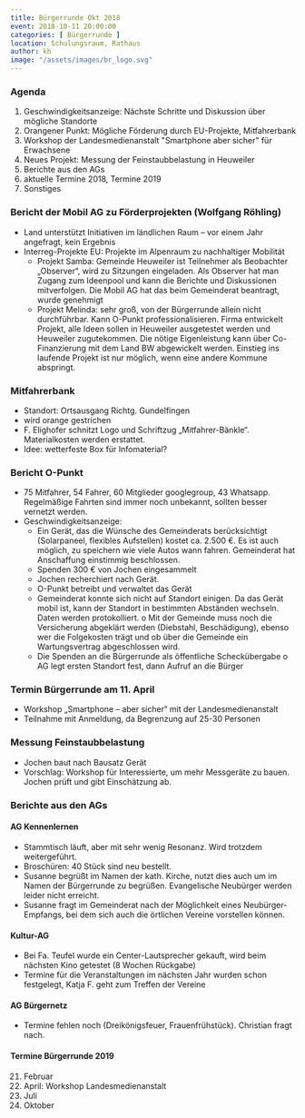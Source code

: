 ```yaml
---
title: Bürgerrunde Okt 2018
event: 2018-10-11 20:00:00
categories: [ Bürgerrunde ]
location: Schulungsraum, Rathaus
author: kh
image: "/assets/images/br_logo.svg"
---
```


### Agenda

1. Geschwindigkeitsanzeige: Nächste Schritte und Diskussion über mögliche Standorte
2. Orangener Punkt: Mögliche Förderung durch EU-Projekte, Mitfahrerbank
3. Workshop der Landesmedienanstalt "Smartphone aber sicher" für Erwachsene
4. Neues Projekt: Messung der Feinstaubbelastung in Heuweiler
5. Berichte aus den AGs
6. aktuelle Termine 2018, Termine 2019
7. Sonstiges

### Bericht der Mobil AG zu Förderprojekten (Wolfgang Röhling)
- Land unterstützt Initiativen im ländlichen Raum – vor einem Jahr angefragt, kein Ergebnis
- Interreg-Projekte EU: Projekte im Alpenraum zu nachhaltiger Mobilität
    - Projekt Samba: Gemeinde Heuweiler ist Teilnehmer als Beobachter „Observer“, wird zu Sitzungen eingeladen. Als Observer hat man Zugang zum Ideenpool und kann die Berichte und Diskussionen mitverfolgen. Die Mobil AG hat das beim Gemeinderat beantragt, wurde genehmigt
    - Projekt Melinda: sehr groß, von der Bürgerrunde allein nicht durchführbar. Kann O-Punkt professionalisieren. Firma entwickelt Projekt, alle Ideen sollen in Heuweiler ausgetestet werden und Heuweiler zugutekommen. Die nötige Eigenleistung kann über Co-Finanzierung mit dem Land BW abgewickelt werden. Einstieg ins laufende Projekt ist nur möglich, wenn eine andere Kommune abspringt.

### Mitfahrerbank
- Standort: Ortsausgang Richtg. Gundelfingen
- wird orange gestrichen
- F. Elighofer schnitzt Logo und Schriftzug „Mitfahrer-Bänkle“. Materialkosten werden erstattet.
- Idee: wetterfeste Box für Infomaterial?

### Bericht O-Punkt
- 75 Mitfahrer, 54 Fahrer, 60 Mitglieder googlegroup, 43 Whatsapp. Regelmäßige Fahrten sind immer noch unbekannt, sollten besser vernetzt werden.
- Geschwindigkeitsanzeige:
    - Ein Gerät, das die Wünsche des Gemeinderats berücksichtigt (Solarpaneel, flexibles Aufstellen) kostet ca. 2.500 €. Es ist auch möglich, zu speichern wie viele Autos wann fahren. Gemeinderat hat Anschaffung einstimmig beschlossen.
    - Spenden 300 € von Jochen eingesammelt
    - Jochen recherchiert nach Gerät.
    - O-Punkt betreibt und verwaltet das Gerät
    - Gemeinderat konnte sich nicht auf Standort einigen. Da das Gerät mobil ist, kann der Standort in bestimmten Abständen wechseln. Daten werden protokolliert. o Mit der Gemeinde muss noch die Versicherung abgeklärt werden (Diebstahl, Beschädigung), ebenso wer die Folgekosten trägt und ob über die Gemeinde ein Wartungsvertrag abgeschlossen wird.
    - Die Spenden an die Bürgerrunde als öffentliche Scheckübergabe o AG legt ersten Standort fest, dann Aufruf an die Bürger

### Termin Bürgerrunde am 11. April 
* Workshop „Smartphone – aber sicher“ mit der Landesmedienanstalt
* Teilnahme mit Anmeldung, da Begrenzung auf 25-30 Personen

### Messung Feinstaubbelastung
- Jochen baut nach Bausatz Gerät
- Vorschlag: Workshop für Interessierte, um mehr Messgeräte zu bauen. Jochen prüft und gibt Einschätzung ab.

### Berichte aus den AGs

#### AG Kennenlernen
- Stammtisch läuft, aber mit sehr wenig Resonanz. Wird trotzdem weitergeführt.
- Broschüren: 40 Stück sind neu bestellt. 
- Susanne begrüßt im Namen der kath. Kirche, nutzt dies auch um im Namen der Bürgerrunde zu begrüßen. Evangelische Neubürger werden leider nicht erreicht.
- Susanne fragt im Gemeinderat nach der Möglichkeit eines Neubürger-Empfangs, bei dem sich auch die örtlichen Vereine vorstellen können.

#### Kultur-AG
- Bei Fa. Teufel wurde ein Center-Lautsprecher gekauft, wird beim nächsten Kino getestet (8 Wochen Rückgabe)
- Termine für die Veranstaltungen im nächsten Jahr wurden schon festgelegt, Katja F. geht zum Treffen der Vereine 

#### AG Bürgernetz
- Termine fehlen noch (Dreikönigsfeuer, Frauenfrühstück). Christian fragt nach. 

#### Termine Bürgerrunde 2019
21. Februar  
11. April: Workshop Landesmedienanstalt  
4. Juli  
17. Oktober  

